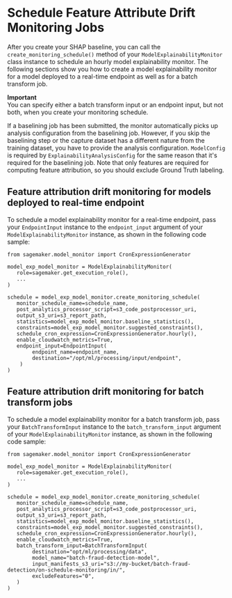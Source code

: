 # Schedule Feature Attribute Drift Monitoring Jobs<a name="clarify-model-monitor-feature-attribute-drift-schedule"></a>

After you create your SHAP baseline, you can call the `create_monitoring_schedule()` method of your `ModelExplainabilityMonitor` class instance to schedule an hourly model explainability monitor\. The following sections show you how to create a model explainability monitor for a model deployed to a real\-time endpoint as well as for a batch transform job\.

**Important**  
You can specify either a batch transform input or an endpoint input, but not both, when you create your monitoring schedule\.

If a baselining job has been submitted, the monitor automatically picks up analysis configuration from the baselining job\. However, if you skip the baselining step or the capture dataset has a different nature from the training dataset, you have to provide the analysis configuration\. `ModelConfig` is required by `ExplainabilityAnalysisConfig` for the same reason that it's required for the baselining job\. Note that only features are required for computing feature attribution, so you should exclude Ground Truth labeling\.

## Feature attribution drift monitoring for models deployed to real\-time endpoint<a name="model-monitor-explain-quality-rt"></a>

To schedule a model explainability monitor for a real\-time endpoint, pass your `EndpointInput` instance to the `endpoint_input` argument of your `ModelExplainabilityMonitor` instance, as shown in the following code sample:

```
from sagemaker.model_monitor import CronExpressionGenerator

model_exp_model_monitor = ModelExplainabilityMonitor(
   role=sagemaker.get_execution_role(),
   ... 
)

schedule = model_exp_model_monitor.create_monitoring_schedule(
   monitor_schedule_name=schedule_name,
   post_analytics_processor_script=s3_code_postprocessor_uri,
   output_s3_uri=s3_report_path,
   statistics=model_exp_model_monitor.baseline_statistics(),
   constraints=model_exp_model_monitor.suggested_constraints(),
   schedule_cron_expression=CronExpressionGenerator.hourly(),
   enable_cloudwatch_metrics=True,
   endpoint_input=EndpointInput(
        endpoint_name=endpoint_name,
        destination="/opt/ml/processing/input/endpoint",
    )
)
```

## Feature attribution drift monitoring for batch transform jobs<a name="model-monitor-explain-quality-bt"></a>

To schedule a model explainability monitor for a batch transform job, pass your `BatchTransformInput` instance to the `batch_transform_input` argument of your `ModelExplainabilityMonitor` instance, as shown in the following code sample:

```
from sagemaker.model_monitor import CronExpressionGenerator

model_exp_model_monitor = ModelExplainabilityMonitor(
   role=sagemaker.get_execution_role(),
   ... 
)

schedule = model_exp_model_monitor.create_monitoring_schedule(
   monitor_schedule_name=schedule_name,
   post_analytics_processor_script=s3_code_postprocessor_uri,
   output_s3_uri=s3_report_path,
   statistics=model_exp_model_monitor.baseline_statistics(),
   constraints=model_exp_model_monitor.suggested_constraints(),
   schedule_cron_expression=CronExpressionGenerator.hourly(),
   enable_cloudwatch_metrics=True,
   batch_transform_input=BatchTransformInput(
        destination="opt/ml/processing/data",
        model_name="batch-fraud-detection-model",
        input_manifests_s3_uri="s3://my-bucket/batch-fraud-detection/on-schedule-monitoring/in/",
        excludeFeatures="0",
   )
)
```